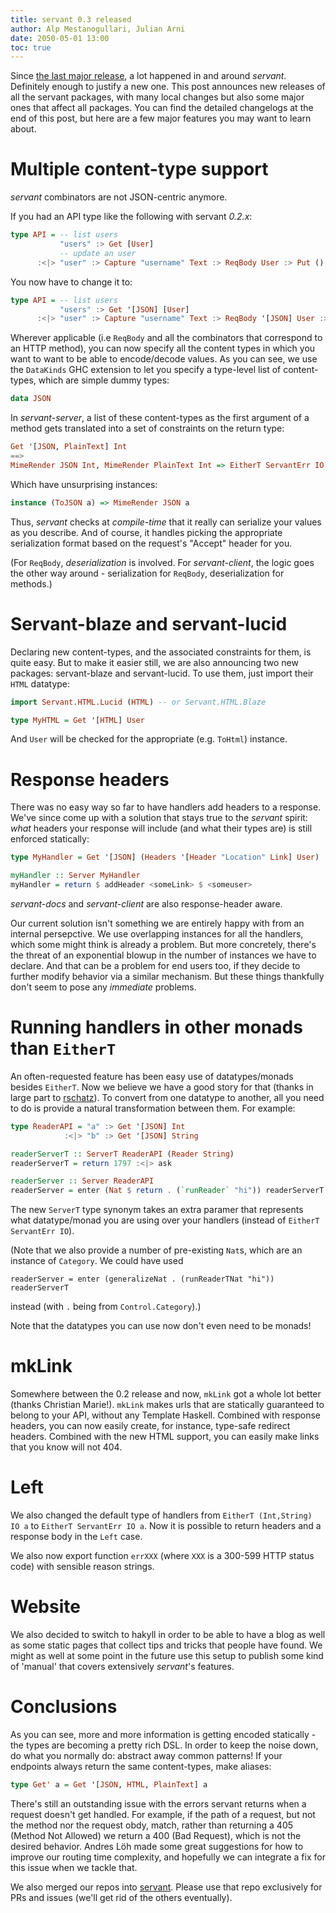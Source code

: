 ```yaml
---
title: servant 0.3 released
author: Alp Mestanogullari, Julian Arni
date: 2050-05-01 13:00
toc: true
---
```


Since [the last major release](http://alpmestan.com/posts/2014-12-09-rethinking-webservices-apis-haskell.html),
a lot happened in and around *servant*. Definitely enough to justify a new one.
This post announces new releases of all the servant packages, with many local
changes but also some major ones that affect all packages. You can find the
detailed changelogs at the end of this post, but here are a few major features
you may want to learn about.

# Multiple content-type support

*servant* combinators are not JSON-centric anymore.

If you had an API type like the following with servant *0.2.x*:

``` haskell
type API = -- list users
           "users" :> Get [User]
           -- update an user
      :<|> "user" :> Capture "username" Text :> ReqBody User :> Put ()
```

You now have to change it to:

``` haskell
type API = -- list users
           "users" :> Get '[JSON] [User]
      :<|> "user" :> Capture "username" Text :> ReqBody '[JSON] User :> Put '[JSON] ()
```

Wherever applicable (i.e `ReqBody` and all the combinators that correspond to
an HTTP method), you can now specify all the content types in which you
want to want to be able to encode/decode values. As you can see, we use the
`DataKinds` GHC extension to let you specify a type-level list of
content-types, which are simple dummy types:

``` haskell
data JSON
```

In *servant-server*, a list of these content-types as the first argument of a
method gets translated into a set of constraints on the return type:

``` haskell
Get '[JSON, PlainText] Int
==>
MimeRender JSON Int, MimeRender PlainText Int => EitherT ServantErr IO Int
```

Which have unsurprising instances:

``` haskell
instance (ToJSON a) => MimeRender JSON a
```

Thus, *servant* checks at _compile-time_ that it really can serialize your
values as you describe. And of course, it handles picking the appropriate
serialization format based on the request's "Accept" header for you.

(For `ReqBody`, _deserialization_ is involved. For *servant-client*, the logic
 goes the other way around - serialization for `ReqBody`, deserialization for
 methods.)

# Servant-blaze and servant-lucid

Declaring new content-types, and the associated constraints for them, is quite
easy. But to make it easier still, we are also announcing two new packages:
servant-blaze and servant-lucid. To use them, just import their `HTML`
datatype:

``` haskell
import Servant.HTML.Lucid (HTML) -- or Servant.HTML.Blaze

type MyHTML = Get '[HTML] User
```

And `User` will be checked for the appropriate (e.g. `ToHtml`) instance.

# Response headers

There was no easy way so far to have handlers add headers to a response. We've
since come up with a solution that stays true to the *servant* spirit: _what_
headers your response will include (and what their types are) is still enforced
statically:

``` haskell
type MyHandler = Get '[JSON] (Headers '[Header "Location" Link] User)

myHandler :: Server MyHandler
myHandler = return $ addHeader <someLink> $ <someuser>
```

*servant-docs* and *servant-client* are also response-header aware.

Our current solution isn't something we are entirely happy with from an
internal persepctive. We use overlapping instances for all the handlers, which
some might think is already a problem. But more concretely, there's the threat
of an exponential blowup in the number of instances we have to declare. And
that can be a problem for end users too, if they decide to further modify
behavior via a similar mechanism. But these things thankfully don't seem to
pose any *immediate* problems.

# Running handlers in other monads than `EitherT`

An often-requested feature has been easy use of datatypes/monads besides `EitherT`. Now
we believe we have a good story for that (thanks in large part to [rschatz](http://github.com/rschatz)). To
convert from one datatype to another, all you need to do is provide a natural
transformation between them. For example:

``` haskell
type ReaderAPI = "a" :> Get '[JSON] Int
            :<|> "b" :> Get '[JSON] String

readerServerT :: ServerT ReaderAPI (Reader String)
readerServerT = return 1797 :<|> ask

readerServer :: Server ReaderAPI
readerServer = enter (Nat $ return . (`runReader` "hi")) readerServerT
```

The new `ServerT` type synonym takes an extra paramer that represents what
datatype/monad you are using over your handlers (instead of `EitherT ServantErr IO`).

(Note that we also provide a number of pre-existing `Nat`s, which are an
 instance of `Category`. We could have used

```
readerServer = enter (generalizeNat . (runReaderTNat "hi")) readerServerT
```
instead (with `.` being from `Control.Category`).)

Note that the datatypes you can use now don't even need to be monads!

# mkLink

Somewhere between the 0.2 release and now, `mkLink` got a whole lot better
(thanks Christian Marie!). `mkLink` makes urls that are statically guaranteed
to belong to your API, without any Template Haskell. Combined with response
headers, you can now easily create, for instance, type-safe redirect headers.
Combined with the new HTML support, you can easily make links that you know
will not 404.

# Left

We also changed the default type of handlers from `EitherT (Int,String) IO a` to
`EitherT ServantErr IO a`. Now it is possible to return headers and a response
body in the `Left` case.

We also now export function `errXXX` (where `XXX` is a 300-599 HTTP status code)
with sensible reason strings.

# Website

We also decided to switch to hakyll in order to be able to have a blog as well as some static pages that collect tips and tricks that people have found. We might as well at some point in the future use this setup to publish some kind of 'manual' that covers extensively *servant*'s features.

# Conclusions

As you can see, more and more information is getting encoded statically - the
types are becoming a pretty rich DSL. In order to keep the noise down, do what
you normally do: abstract away common patterns! If your endpoints always return
the same content-types, make aliases:

``` haskell
type Get' a = Get '[JSON, HTML, PlainText] a
```

There's still an outstanding issue with the errors servant returns when a
request doesn't get handled. For example, if the path of a request, but not the
method nor the request obdy, match, rather than returning a 405 (Method Not
Allowed) we return a 400 (Bad Request), which is not the desired behavior.
Andres Löh made some great suggestions for how to improve our routing time
complexity, and hopefully we can integrate a fix for this issue when we tackle
that.

We also merged our repos into [servant](https://github.com/haskell-servant/servant).
Please use that repo exclusively for PRs and issues (we'll get rid of the
others eventually).
